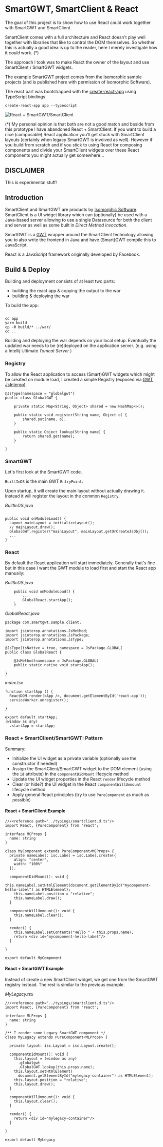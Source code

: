 # SmartGWT, SmartClient & React

The goal of this project is to show how to use React could work together with SmartGWT and SmartClient. 

SmartClient comes with a full architecture and React doesn't play well together with libraries that like to control the DOM themselves.
So whether this is actually a good idea is up to the reader, here I merely investigate how it _could_ work. (*)

The approach I took was to make React the owner of the layout and use SmartClient / SmartGWT widgets.

The example SmartGWT project comes from the Isomorphic sample projects (and is published here with permission of Isomorphic Software).

The react part was bootstrapped with the [create-react-app][1] using TypeScript bindings

```
create-react-app app --typescript 
```

![React + SmartGWT/SmartClient](doc/img/smartgwt-react-demo.gif)

(*) My personal opinion is that both are not a good match and beside from this prototype I have abandoned React + SmartClient. 
If you want to build a nice (composable) React application you'll get stuck with SmartClient layouts (certainly when legacy SmartGWT is involved as well). 
However if you build from scratch and if you stick to using React for composing components and divide your SmartClient widgets over these React components you might actually get somewhere... 

## DISCLAIMER

This is experimental stuff!

## Introduction

SmartClient and SmartGWT are products by [Isomorphic Software][2]. SmartClient is a UI widget library which can (optionally) be used with a Java-based server allowing to use a single Datasource for both the client and server as well as some built in _Direct Method Invocation_.

SmartGWT is a [GWT][3] wrapper around the SmartClient technology allowing you to also write the frontend in Java and have (Smart)GWT compile this to JavaScript.

React is a JavaScript framework originally developed by Facebook.

## Build & Deploy

Building and deployment consists of at least two parts: 

- building the react app & copying the output to the war
- building & deploying the war

To build the app:

```

cd app
yarn build
cp -R build/* ../war/
cd ..

```

Building and deploying the war depends on your local setup. Eventually the updated war needs to be (re)deployed on the application server.
(e.g. using a Intellij Ultimate _Tomcat Server_ )

### Registry

To allow the React application to access (Smart)GWT widgets which might be created on module load, I created a simple Registry (exposed via [GWT JsInterop][4]).

```
@JsType(namespace = "globalgwt")
public class GlobalGWT {
	
	private static Map<String, Object> shared = new HashMap<>();

	public static void register(String name, Object o) {
		shared.put(name, o);
	}

	public static Object lookup(String name) {
		return shared.get(name);
	}
	
}
```

### SmartGWT

Let's first look at the SmartGWT code.

`BuiltInDS` is the main GWT `EntryPoint`. 

Upon startup, it will create the main layout without actually drawing it. Instead it will register the layout in the common `Registry`.

*BuiltInDS.java*

```	

public void onModuleLoad() {
  Layout mainLayout = initializeLayout();
  // mainLayout.draw();
  GlobalGWT.register("mainLayout", mainLayout.getOrCreateJsObj());
  ...
}

```

### React 

By default the React application will start immediately. Generally that's fine but in this case I want the GWT module to load first and start the React app manually:

*BuiltInDS.java* 

```
	public void onModuleLoad() {
		...
		GlobalReact.startApp();
	}
```

*GlobalReact.java*

```
package com.smartgwt.sample.client;

import jsinterop.annotations.JsMethod;
import jsinterop.annotations.JsPackage;
import jsinterop.annotations.JsType;

@JsType(isNative = true, namespace = JsPackage.GLOBAL)
public class GlobalReact {

	@JsMethod(namespace = JsPackage.GLOBAL)
	public static native void startApp();

}
```

*index.tsx*

```
function startApp () {
  ReactDOM.render(<App />, document.getElementById('react-app'));
  serviceWorker.unregister();
  
}

export default startApp;
(window as any)
  .startApp = startApp;
```

### React + SmartClient/SmartGWT: Pattern

Summary: 

- Initialize the UI widget as a private variable (optionally use the constructor if needed)
- Assign the SmartClient/SmartGWT widget to the DOM element (using the `id` attribute) in the `componentDidMount` lifecycle method
- Update the UI widget properties in the React `render` lifecycle method
- Clear (or hide?) the UI widget in the React `componentWillUnmount` lifecycle method
- Apply general React principles (try to use `PureComponent` as much as possible)

#### React + SmartClient Example

```
///<reference path="../typings/smartclient.d.ts"/>
import React, {PureComponent} from 'react';

interface MCProps {
  name: string
}

class MyComponent extends PureComponent<MCProps> {
  private nameLabel: isc.Label = isc.Label.create({
    align: "center", 
    width: "100%"
  });

  componentDidMount(): void {
    this.nameLabel.setHtmlElement(document.getElementById("mycomponent-hello-label") as HTMLElement);
    this.nameLabel.position = "relative";
    this.nameLabel.draw();
  }
  
  componentWillUnmount(): void {
    this.nameLabel.clear();
  }
  
  render() {
    this.nameLabel.setContents("Hello " + this.props.name);
    return <div id="mycomponent-hello-label"/>
  }
  
}

export default MyComponent
```

#### React + SmartGWT Example

Instead of create a new SmartClient widget, we get one from the SmartGWT registry instead. The rest is similar to the previous example.

*MyLegacy.tsx*

```
///<reference path="../typings/smartclient.d.ts"/>
import React, {PureComponent} from 'react';

interface MLProps {
  name: string
}

/** I render some Legacy SmartGWT component */
class MyLegacy extends PureComponent<MLProps> {

  private layout: isc.Layout = isc.Layout.create();
  
  componentDidMount(): void {
    this.layout = (window as any)
      .globalgwt
      .GlobalGWT.lookup(this.props.name);
    this.layout.setHtmlElement(
      document.getElementById("mylegacy-container") as HTMLElement);
    this.layout.position = "relative";
    this.layout.draw();
  }
  
  componentWillUnmount(): void {
    this.layout.clear();
  }

  render() {
    return <div id="mylegacy-container"/>
  }
  
}

export default MyLegacy
```



[1]: https://facebook.github.io/create-react-app/docs/adding-typescript
[2]: https://www.smartclient.com
[3]: http://www.gwtproject.org
[4]: http://www.gwtproject.org/doc/latest/DevGuideCodingBasicsJsInterop.html

